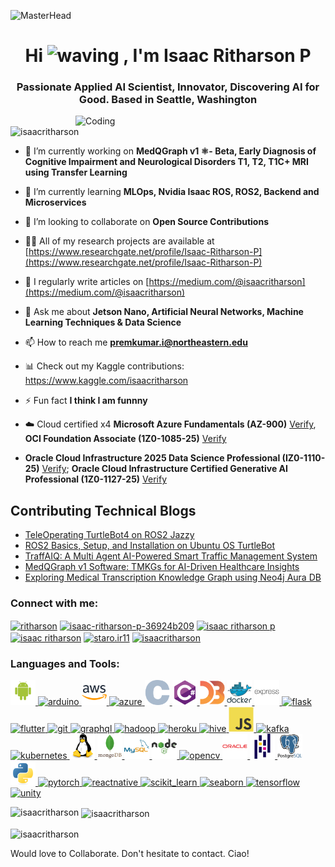 ![MasterHead](https://www.nvidia.com/content/dam/en-zz/Solutions/about-us/nvidia-awards/about-nvidia-our-awards-banner-1023-t.jpg)
<h1 align="center">Hi <img alt="waving" width="50" height="50" src="https://user-images.githubusercontent.com/74038190/214644152-52f47eb3-5e31-4f47-8758-05c9468d5596.gif"> , I'm Isaac Ritharson P</h1>
<h3 align="center">Passionate Applied AI Scientist, Innovator, Discovering AI for Good. Based in Seattle, Washington</h3>
<img align="right" alt="Coding" width="400" src="https://media4.giphy.com/media/usXZmmgP9Z7kf39fnq/giphy.gif?cid=ecf05e479n1mnnqo7ap1ferd7ekv8491owhibslgiync83b9&ep=v1_gifs_search&rid=giphy.gif&ct=g">
<p align="left"> <img src="https://komarev.com/ghpvc/?username=isaacritharson&label=Profile%20views&color=0e75b6&style=flat" alt="isaacritharson" /> </p>

- 🔭 I’m currently working on **MedQGraph v1 ⚛️- Beta, Early Diagnosis of Cognitive Impairment and Neurological Disorders T1, T2, T1C+ MRI using Transfer Learning**

- 🌱 I’m currently learning **MLOps, Nvidia Isaac ROS, ROS2, Backend and Microservices**

- 👯 I’m looking to collaborate on **Open Source Contributions**

- 👨‍💻 All of my research projects are available at [https://www.researchgate.net/profile/Isaac-Ritharson-P](https://www.researchgate.net/profile/Isaac-Ritharson-P)

- 📝 I regularly write articles on [https://medium.com/@isaacritharson](https://medium.com/@isaacritharson)

- 💬 Ask me about **Jetson Nano, Artificial Neural Networks, Machine Learning Techniques & Data Science**

- 📫 How to reach me **premkumar.i@northeastern.edu**

-	📊 Check out my Kaggle contributions: https://www.kaggle.com/isaacritharson

- ⚡ Fun fact **I think I am funnny**
- ☁️ Cloud certified x4 **Microsoft Azure Fundamentals (AZ-900)** [Verify](https://learn.microsoft.com/api/credentials/share/en-us/isaacritharson-5795/379594F68A1306C4?sharingId=23981B34313AE102), **OCI Foundation Associate (1Z0-1085-25)** [Verify](https://catalog-education.oracle.com/ords/certview/sharebadge?id=4DCE88DB3C5F7A2DB68500EC172C2900AE1BBD2D989604994B443BD98535EB5D)
- **Oracle Cloud Infrastructure 2025 Data Science Professional (IZ0-1110-25)** [Verify](https://catalog-education.oracle.com/pls/certview/sharebadge?id=559C8A5E3A4D9E131F9578229F286F568DF2D7103B1F2D90518596A54E726FFC); **Oracle Cloud Infrastructure Certified Generative AI Professional (1Z0-1127-25)** [Verify](https://catalog-education.oracle.com/pls/certview/sharebadge?id=23825CC3AC683A55C35BB353CE9050DDB53D95B5DC61284FE4FC4C3ABFD63F20)

## Contributing Technical Blogs
<!-- BLOG-POST-LIST:START -->
- [TeleOperating TurtleBot4 on ROS2 Jazzy](https://medium.com/@isaacritharson/teleoperation-on-turtlebot4-ros2-2d75cd2c8534?source=rss-1a76e47d9042------2)
- [ROS2 Basics, Setup, and Installation on Ubuntu OS TurtleBot](https://medium.com/@isaacritharson/basics-setup-of-ros2-installation-on-ubuntu-os-e8e3c8da2933?source=rss-1a76e47d9042------2)
- [TraffAIQ: A Multi Agent AI-Powered Smart Traffic Management System](https://medium.com/@isaacritharson/traffaiq-sdaic-winning-project-e0a179d328c5?source=rss-1a76e47d9042------2)
- [MedQGraph v1 Software: TMKGs for AI-Driven Healthcare Insights](https://medium.com/@isaacritharson/medqgraph-v1-tmkgs-for-ai-driven-healthcare-insights-65e58530333d?source=rss-1a76e47d9042------2)
- [Exploring Medical Transcription Knowledge Graph using Neo4j Aura DB](https://medium.com/@isaacritharson/exploring-medical-transcription-knowledge-graph-using-neo4j-f754a1855eda?source=rss-1a76e47d9042------2)
<!-- BLOG-POST-LIST:END -->

<h3 align="left">Connect with me:</h3>
<p align="left">
<a href="https://twitter.com/ritharson" target="blank"><img align="center" src="https://raw.githubusercontent.com/rahuldkjain/github-profile-readme-generator/master/src/images/icons/Social/twitter.svg" alt="ritharson" height="30" width="40" /></a>
<a href="https://linkedin.com/in/isaac-ritharson-p-36924b209" target="blank"><img align="center" src="https://raw.githubusercontent.com/rahuldkjain/github-profile-readme-generator/master/src/images/icons/Social/linked-in-alt.svg" alt="isaac-ritharson-p-36924b209" height="30" width="40" /></a>
<a href="https://stackoverflow.com/users/21768840/isaac-ritharson-p?tab=profile" target="blank"><img align="center" src="https://raw.githubusercontent.com/rahuldkjain/github-profile-readme-generator/master/src/images/icons/Social/stack-overflow.svg" alt="isaac ritharson p" height="30" width="40" /></a>
<a href="https://kaggle.com/isaac ritharson" target="blank"><img align="center" src="https://raw.githubusercontent.com/rahuldkjain/github-profile-readme-generator/master/src/images/icons/Social/kaggle.svg" alt="isaac ritharson" height="30" width="40" /></a>
<a href="https://instagram.com/staro.ir11" target="blank"><img align="center" src="https://raw.githubusercontent.com/rahuldkjain/github-profile-readme-generator/master/src/images/icons/Social/instagram.svg" alt="staro.ir11" height="30" width="40" /></a>
<!-- <a href="https://medium.com/@isaacritharson" target="blank"><img align="center" src="https://raw.githubusercontent.com/rahuldkjain/github-profile-readme-generator/master/src/images/icons/Social/medium.svg" alt="@isaacritharson" height="30" width="40" /></a> -->
<a href="https://www.hackerrank.com/isaacritharson" target="blank"><img align="center" src="https://raw.githubusercontent.com/rahuldkjain/github-profile-readme-generator/master/src/images/icons/Social/hackerrank.svg" alt="isaacritharson" height="30" width="40" /></a>
</p>

<h3 align="left">Languages and Tools:</h3>
<p align="left"> <a href="https://developer.android.com" target="_blank" rel="noreferrer"> <img src="https://raw.githubusercontent.com/devicons/devicon/master/icons/android/android-original-wordmark.svg" alt="android" width="40" height="40"/> </a> <a href="https://www.arduino.cc/" target="_blank" rel="noreferrer"> <img src="https://cdn.worldvectorlogo.com/logos/arduino-1.svg" alt="arduino" width="40" height="40"/> </a> <a href="https://aws.amazon.com" target="_blank" rel="noreferrer"> <img src="https://raw.githubusercontent.com/devicons/devicon/master/icons/amazonwebservices/amazonwebservices-original-wordmark.svg" alt="aws" width="40" height="40"/> </a> <a href="https://azure.microsoft.com/en-in/" target="_blank" rel="noreferrer"> <img src="https://www.vectorlogo.zone/logos/microsoft_azure/microsoft_azure-icon.svg" alt="azure" width="40" height="40"/> </a> <a href="https://www.cprogramming.com/" target="_blank" rel="noreferrer"> <img src="https://raw.githubusercontent.com/devicons/devicon/master/icons/c/c-original.svg" alt="c" width="40" height="40"/> </a> <a href="https://www.w3schools.com/cs/" target="_blank" rel="noreferrer"> <img src="https://raw.githubusercontent.com/devicons/devicon/master/icons/csharp/csharp-original.svg" alt="csharp" width="40" height="40"/> </a> <a href="https://d3js.org/" target="_blank" rel="noreferrer"> <img src="https://raw.githubusercontent.com/devicons/devicon/master/icons/d3js/d3js-original.svg" alt="d3js" width="40" height="40"/> </a> <a href="https://www.docker.com/" target="_blank" rel="noreferrer"> <img src="https://raw.githubusercontent.com/devicons/devicon/master/icons/docker/docker-original-wordmark.svg" alt="docker" width="40" height="40"/> </a> <a href="https://expressjs.com" target="_blank" rel="noreferrer"> <img src="https://raw.githubusercontent.com/devicons/devicon/master/icons/express/express-original-wordmark.svg" alt="express" width="40" height="40"/> </a> <a href="https://flask.palletsprojects.com/" target="_blank" rel="noreferrer"> <img src="https://www.vectorlogo.zone/logos/pocoo_flask/pocoo_flask-icon.svg" alt="flask" width="40" height="40"/> </a> <a href="https://flutter.dev" target="_blank" rel="noreferrer"> <img src="https://www.vectorlogo.zone/logos/flutterio/flutterio-icon.svg" alt="flutter" width="40" height="40"/> </a> <a href="https://git-scm.com/" target="_blank" rel="noreferrer"> <img src="https://www.vectorlogo.zone/logos/git-scm/git-scm-icon.svg" alt="git" width="40" height="40"/> </a> <a href="https://graphql.org" target="_blank" rel="noreferrer"> <img src="https://www.vectorlogo.zone/logos/graphql/graphql-icon.svg" alt="graphql" width="40" height="40"/> </a> <a href="https://hadoop.apache.org/" target="_blank" rel="noreferrer"> <img src="https://www.vectorlogo.zone/logos/apache_hadoop/apache_hadoop-icon.svg" alt="hadoop" width="40" height="40"/> </a> <a href="https://heroku.com" target="_blank" rel="noreferrer"> <img src="https://www.vectorlogo.zone/logos/heroku/heroku-icon.svg" alt="heroku" width="40" height="40"/> </a> <a href="https://hive.apache.org/" target="_blank" rel="noreferrer"> <img src="https://www.vectorlogo.zone/logos/apache_hive/apache_hive-icon.svg" alt="hive" width="40" height="40"/> </a> <a href="https://developer.mozilla.org/en-US/docs/Web/JavaScript" target="_blank" rel="noreferrer"> <img src="https://raw.githubusercontent.com/devicons/devicon/master/icons/javascript/javascript-original.svg" alt="javascript" width="40" height="40"/> </a> <a href="https://kafka.apache.org/" target="_blank" rel="noreferrer"> <img src="https://www.vectorlogo.zone/logos/apache_kafka/apache_kafka-icon.svg" alt="kafka" width="40" height="40"/> </a> <a href="https://kubernetes.io" target="_blank" rel="noreferrer"> <img src="https://www.vectorlogo.zone/logos/kubernetes/kubernetes-icon.svg" alt="kubernetes" width="40" height="40"/> </a> <a href="https://www.linux.org/" target="_blank" rel="noreferrer"> <img src="https://raw.githubusercontent.com/devicons/devicon/master/icons/linux/linux-original.svg" alt="linux" width="40" height="40"/> </a> <a href="https://www.mongodb.com/" target="_blank" rel="noreferrer"> <img src="https://raw.githubusercontent.com/devicons/devicon/master/icons/mongodb/mongodb-original-wordmark.svg" alt="mongodb" width="40" height="40"/> </a> <a href="https://www.mysql.com/" target="_blank" rel="noreferrer"> <img src="https://raw.githubusercontent.com/devicons/devicon/master/icons/mysql/mysql-original-wordmark.svg" alt="mysql" width="40" height="40"/> </a> <a href="https://nodejs.org" target="_blank" rel="noreferrer"> <img src="https://raw.githubusercontent.com/devicons/devicon/master/icons/nodejs/nodejs-original-wordmark.svg" alt="nodejs" width="40" height="40"/> </a> <a href="https://opencv.org/" target="_blank" rel="noreferrer"> <img src="https://www.vectorlogo.zone/logos/opencv/opencv-icon.svg" alt="opencv" width="40" height="40"/> </a> <a href="https://www.oracle.com/" target="_blank" rel="noreferrer"> <img src="https://raw.githubusercontent.com/devicons/devicon/master/icons/oracle/oracle-original.svg" alt="oracle" width="40" height="40"/> </a> <a href="https://pandas.pydata.org/" target="_blank" rel="noreferrer"> <img src="https://raw.githubusercontent.com/devicons/devicon/2ae2a900d2f041da66e950e4d48052658d850630/icons/pandas/pandas-original.svg" alt="pandas" width="40" height="40"/> </a> <a href="https://www.postgresql.org" target="_blank" rel="noreferrer"> <img src="https://raw.githubusercontent.com/devicons/devicon/master/icons/postgresql/postgresql-original-wordmark.svg" alt="postgresql" width="40" height="40"/> </a> <a href="https://www.python.org" target="_blank" rel="noreferrer"> <img src="https://raw.githubusercontent.com/devicons/devicon/master/icons/python/python-original.svg" alt="python" width="40" height="40"/> </a> <a href="https://pytorch.org/" target="_blank" rel="noreferrer"> <img src="https://www.vectorlogo.zone/logos/pytorch/pytorch-icon.svg" alt="pytorch" width="40" height="40"/> </a> <a href="https://reactnative.dev/" target="_blank" rel="noreferrer"> <img src="https://reactnative.dev/img/header_logo.svg" alt="reactnative" width="40" height="40"/> </a> <a href="https://scikit-learn.org/" target="_blank" rel="noreferrer"> <img src="https://upload.wikimedia.org/wikipedia/commons/0/05/Scikit_learn_logo_small.svg" alt="scikit_learn" width="40" height="40"/> </a> <a href="https://seaborn.pydata.org/" target="_blank" rel="noreferrer"> <img src="https://seaborn.pydata.org/_images/logo-mark-lightbg.svg" alt="seaborn" width="40" height="40"/> </a> <a href="https://www.tensorflow.org" target="_blank" rel="noreferrer"> <img src="https://www.vectorlogo.zone/logos/tensorflow/tensorflow-icon.svg" alt="tensorflow" width="40" height="40"/> </a> <a href="https://unity.com/" target="_blank" rel="noreferrer"> <img src="https://www.vectorlogo.zone/logos/unity3d/unity3d-icon.svg" alt="unity" width="40" height="40"/> </a> </p>

<p><img align="left" src="https://github-readme-stats.vercel.app/api/top-langs?username=isaacritharson&show_icons=true&locale=en&layout=compact" alt="isaacritharson" /></p>

<p>&nbsp;<img align="center" src="https://github-readme-stats.vercel.app/api?username=isaacritharson&show_icons=true&locale=en" alt="isaacritharson" /></p>

<p><img align="center" src="https://github-readme-streak-stats.herokuapp.com/?user=isaacritharson" alt="isaacritharson" /></p>

Would love to Collaborate. Don't hesitate to contact. Ciao!
